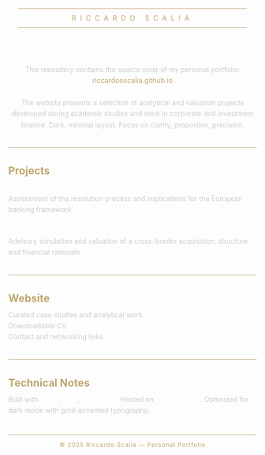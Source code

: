 <div align="center" style="text-align:center;">

  <div style="height:1px; background:#bfa76f; width:92%; margin:18px auto 10px;"></div>
  <div style="letter-spacing:8px; color:#bfa76f; font-size:14px; margin:0;">RICCARDO SCALIA</div>
  <div style="height:1px; background:#bfa76f; width:92%; margin:10px auto 22px;"></div>

  <div style="color:#ffffff; font-size:28px; font-weight:400; margin-top:6px;">Portfolio</div>

  <div style="color:#cccccc; max-width:720px; margin:18px auto 0; line-height:1.6;">
    This repository contains the source code of my personal portfolio:
    <a href="https://riccardooscalia.github.io/riccardoscalia.github.io/" style="color:#bfa76f; text-decoration:none;">riccardooscalia.github.io</a>
  </div>

  <div style="color:#cccccc; max-width:760px; margin:22px auto 0; line-height:1.6;">
    The website presents a selection of analytical and valuation projects developed during academic studies and work in corporate and investment finance.  
    Dark, minimal layout. Focus on clarity, proportion, precision.
  </div>

</div>

<div style="height:1px; background:#bfa76f; width:100%; margin:34px 0;"></div>

<h2 style="color:#bfa76f; margin:0 0 10px 0;">Projects</h2>

<div style="color:#ffffff; font-weight:600;">Banco Popular — Resolution Case Study</div>
<div style="color:#cccccc; margin:6px 0 18px; line-height:1.6;">
  Assessment of the resolution process and implications for the European banking framework.
</div>

<div style="color:#ffffff; font-weight:600;">Rothschild &amp; Co. — M&amp;A Business Game</div>
<div style="color:#cccccc; margin:6px 0 0; line-height:1.6;">
  Advisory simulation and valuation of a cross-border acquisition; structure and financial rationale.
</div>

<div style="height:1px; background:#bfa76f; width:100%; margin:34px 0;"></div>

<h2 style="color:#bfa76f; margin:0 0 10px 0;">Website</h2>

<div style="color:#cccccc; line-height:1.6;">
  Curated case studies and analytical work.<br>
  Downloadable CV.<br>
  Contact and networking links.
</div>

<div style="height:1px; background:#bfa76f; width:100%; margin:34px 0;"></div>

<h2 style="color:#bfa76f; margin:0 0 10px 0;">Technical Notes</h2>

<div style="color:#cccccc; line-height:1.6;">
  Built with <span style="color:#ffffff;">HTML</span>, <span style="color:#ffffff;">CSS</span>, <span style="color:#ffffff;">JavaScript</span>.  
  Hosted on <span style="color:#ffffff;">GitHub Pages</span>.  
  Optimized for dark mode with gold-accented typography.
</div>

<div style="height:1px; background:#bfa76f; width:100%; margin:38px 0 12px;"></div>

<div align="center" style="text-align:center; color:#bfa76f; font-size:12px; letter-spacing:1px;">
  © 2025 Riccardo Scalia — Personal Portfolio
</div>
